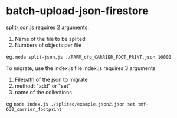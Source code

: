 # batch-upload-json-firestore

split-json.js requires 2 arguments.
1. Name of the file to be splited 
2. Numbers of objects per file

eg. `node split-json.js ./PAPM_cfp_CARRIER_FOOT_PRINT.json 10000`

To migrate, use the index.js file
index.js requires 3 arguments 
1. Filepath of the json to migrate
2. method: "add" or "set"
3. name of the collections

eg `node index.js ./splited/example.json2.json set tmf-630_carrier_footprint`
